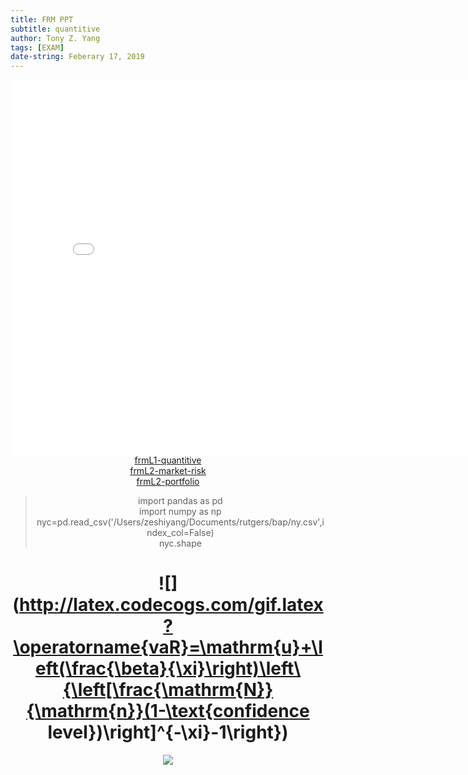 ```yaml
---
title: FRM PPT
subtitle: quantitive
author: Tony Z. Yang
tags: [EXAM]
date-string: Feberary 17, 2019
---
```

<script type="text/javascript" src="http://cdn.mathjax.org/mathjax/latest/MathJax.js?config=default"></script>
<center>
   <embed src="/images/frmL1-quantitive.pdf" width="800" height="600">
</embed>
</br>
<a href="/images/frmL1-quantitive.pdf">frmL1-quantitive</a><br>
<a href="/images/1-market-risk.pdf">frmL2-market-risk</a><br>
<a href="/images/2-portfolio.pdf">frmL2-portfolio</a>
<blockquote>
  <p>
import pandas as pd <br/>
import numpy as np <br/>
nyc=pd.read_csv('/Users/zeshiyang/Documents/rutgers/bap/ny.csv',index_col=False)<br/>
nyc.shape</p>
</blockquote>



# ![](http://latex.codecogs.com/gif.latex?\operatorname{vaR}=\mathrm{u}+\left(\frac{\beta}{\xi}\right)\left\{\left[\frac{\mathrm{N}}{\mathrm{n}}(1-\text{confidence level})\right]^{-\xi}-1\right\})
![](http://latex.codecogs.com/gif.latex?ES=\frac{VaR}{1-\xi}+\frac{\beta-\xi\cdot\mu}{1-\xi})

